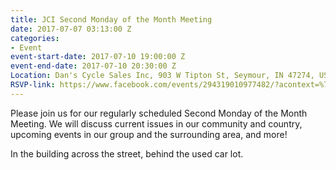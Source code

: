 ```yaml
---
title: JCI Second Monday of the Month Meeting
date: 2017-07-07 03:13:00 Z
categories:
- Event
event-start-date: 2017-07-10 19:00:00 Z
event-end-date: 2017-07-10 20:30:00 Z
Location: Dan's Cycle Sales Inc, 903 W Tipton St, Seymour, IN 47274, USA
RSVP-link: https://www.facebook.com/events/294319010977482/?acontext=%7B%22ref%22%3A%224%22%2C%22feed_story_type%22%3A%22370%22%2C%22action_history%22%3A%22null%22%7D
---
```


Please join us for our regularly scheduled Second Monday of the Month Meeting. We will discuss current issues in our community and country, upcoming events in our group and the surrounding area, and more! 

In the building across the street, behind the used car lot.